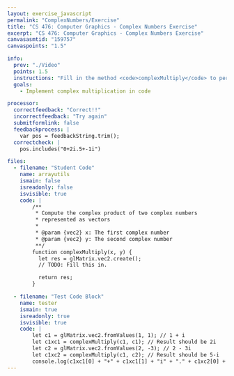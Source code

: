 ```yaml
---
layout: exercise_javascript
permalink: "ComplexNumbers/Exercise"
title: "CS 476: Computer Graphics - Complex Numbers Exercise"
excerpt: "CS 476: Computer Graphics - Complex Numbers Exercise"
canvasasmtid: "159757"
canvaspoints: "1.5"

info:
  prev: "./Video"
  points: 1.5
  instructions: "Fill in the method <code>complexMultiply</code> to perform a complex multiplication between two complex numbers.  Recall that the complex product between <b>a+bi</b> and <b>c+di</b> is <b>(ac-bd) + (ad+bc)i"
  goals:
    - Implement complex multiplication in code

processor:  
  correctfeedback: "Correct!!" 
  incorrectfeedback: "Try again"
  submitformlink: false
  feedbackprocess: | 
    var pos = feedbackString.trim();
  correctcheck: |
    pos.includes("0+2i.5+-1i")

files:
  - filename: "Student Code"
    name: arrayutils
    ismain: false
    isreadonly: false
    isvisible: true
    code: |
        /**
         * Compute the complex product of two complex numbers 
         * represented as vectors
         * 
         * @param {vec2} x: The first complex number
         * @param {vec2} y: The second complex number
         **/
        function complexMultiply(x, y) {
          let res = glMatrix.vec2.create();
          // TODO: Fill this in.  

          return res;
        }

  - filename: "Test Code Block"
    name: tester
    ismain: true
    isreadonly: true
    isvisible: true
    code: | 
        let c1 = glMatrix.vec2.fromValues(1, 1); // 1 + i
        let c1xc1 = complexMultiply(c1, c1); // Result should be 2i
        let c2 = glMatrix.vec2.fromValues(2, -3); // 2 - 3i
        let c1xc2 = complexMultiply(c1, c2); // Result should be 5-i
        console.log(c1xc1[0] + "+" + c1xc1[1] + "i" + "." + c1xc2[0] + "+" + c1xc2[1] + "i");
---
```

